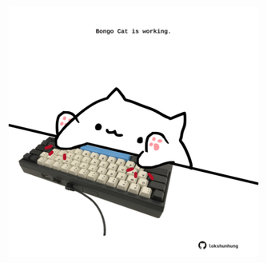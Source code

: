 <!-- built at 31/12/2022, 17:01:05 UTC -->
<p align="center">
  <img width="500" height="500" src="./ReadmeImage.svg">
</p>
